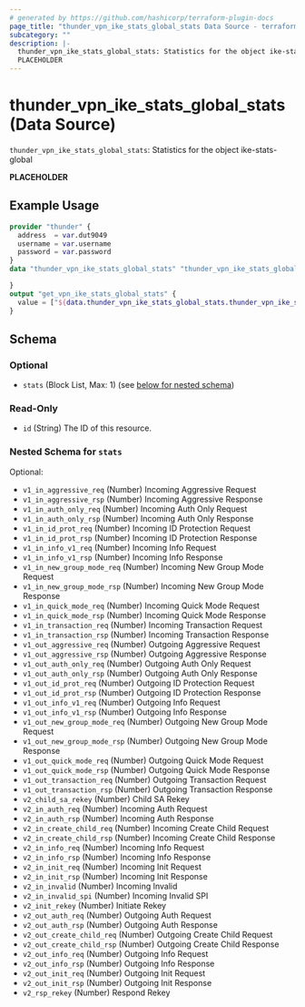 ```yaml
---
# generated by https://github.com/hashicorp/terraform-plugin-docs
page_title: "thunder_vpn_ike_stats_global_stats Data Source - terraform-provider-thunder"
subcategory: ""
description: |-
  thunder_vpn_ike_stats_global_stats: Statistics for the object ike-stats-global
  PLACEHOLDER
---
```


# thunder_vpn_ike_stats_global_stats (Data Source)

`thunder_vpn_ike_stats_global_stats`: Statistics for the object ike-stats-global

__PLACEHOLDER__

## Example Usage

```terraform
provider "thunder" {
  address  = var.dut9049
  username = var.username
  password = var.password
}
data "thunder_vpn_ike_stats_global_stats" "thunder_vpn_ike_stats_global_stats" {

}
output "get_vpn_ike_stats_global_stats" {
  value = ["${data.thunder_vpn_ike_stats_global_stats.thunder_vpn_ike_stats_global_stats}"]
}
```

<!-- schema generated by tfplugindocs -->
## Schema

### Optional

- `stats` (Block List, Max: 1) (see [below for nested schema](#nestedblock--stats))

### Read-Only

- `id` (String) The ID of this resource.

<a id="nestedblock--stats"></a>
### Nested Schema for `stats`

Optional:

- `v1_in_aggressive_req` (Number) Incoming Aggressive Request
- `v1_in_aggressive_rsp` (Number) Incoming Aggressive Response
- `v1_in_auth_only_req` (Number) Incoming Auth Only Request
- `v1_in_auth_only_rsp` (Number) Incoming Auth Only Response
- `v1_in_id_prot_req` (Number) Incoming ID Protection Request
- `v1_in_id_prot_rsp` (Number) Incoming ID Protection Response
- `v1_in_info_v1_req` (Number) Incoming Info Request
- `v1_in_info_v1_rsp` (Number) Incoming Info Response
- `v1_in_new_group_mode_req` (Number) Incoming New Group Mode Request
- `v1_in_new_group_mode_rsp` (Number) Incoming New Group Mode Response
- `v1_in_quick_mode_req` (Number) Incoming Quick Mode Request
- `v1_in_quick_mode_rsp` (Number) Incoming Quick Mode Response
- `v1_in_transaction_req` (Number) Incoming Transaction Request
- `v1_in_transaction_rsp` (Number) Incoming Transaction Response
- `v1_out_aggressive_req` (Number) Outgoing Aggressive Request
- `v1_out_aggressive_rsp` (Number) Outgoing Aggressive Response
- `v1_out_auth_only_req` (Number) Outgoing Auth Only Request
- `v1_out_auth_only_rsp` (Number) Outgoing Auth Only Response
- `v1_out_id_prot_req` (Number) Outgoing ID Protection Request
- `v1_out_id_prot_rsp` (Number) Outgoing ID Protection Response
- `v1_out_info_v1_req` (Number) Outgoing Info Request
- `v1_out_info_v1_rsp` (Number) Outgoing Info Response
- `v1_out_new_group_mode_req` (Number) Outgoing New Group Mode Request
- `v1_out_new_group_mode_rsp` (Number) Outgoing New Group Mode Response
- `v1_out_quick_mode_req` (Number) Outgoing Quick Mode Request
- `v1_out_quick_mode_rsp` (Number) Outgoing Quick Mode Response
- `v1_out_transaction_req` (Number) Outgoing Transaction Request
- `v1_out_transaction_rsp` (Number) Outgoing Transaction Response
- `v2_child_sa_rekey` (Number) Child SA Rekey
- `v2_in_auth_req` (Number) Incoming Auth Request
- `v2_in_auth_rsp` (Number) Incoming Auth Response
- `v2_in_create_child_req` (Number) Incoming Create Child Request
- `v2_in_create_child_rsp` (Number) Incoming Create Child Response
- `v2_in_info_req` (Number) Incoming Info Request
- `v2_in_info_rsp` (Number) Incoming Info Response
- `v2_in_init_req` (Number) Incoming Init Request
- `v2_in_init_rsp` (Number) Incoming Init Response
- `v2_in_invalid` (Number) Incoming Invalid
- `v2_in_invalid_spi` (Number) Incoming Invalid SPI
- `v2_init_rekey` (Number) Initiate Rekey
- `v2_out_auth_req` (Number) Outgoing Auth Request
- `v2_out_auth_rsp` (Number) Outgoing Auth Response
- `v2_out_create_child_req` (Number) Outgoing Create Child Request
- `v2_out_create_child_rsp` (Number) Outgoing Create Child Response
- `v2_out_info_req` (Number) Outgoing Info Request
- `v2_out_info_rsp` (Number) Outgoing Info Response
- `v2_out_init_req` (Number) Outgoing Init Request
- `v2_out_init_rsp` (Number) Outgoing Init Response
- `v2_rsp_rekey` (Number) Respond Rekey


